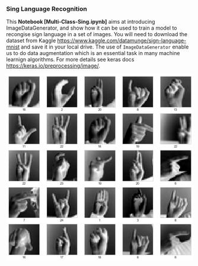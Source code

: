 ### Sing Language Recognition 

This **Notebook [Multi-Class-Sing.ipynb]** aims at introducing ImageDataGenerator, and show how it can be used to train a model to recongise sign language in a set of images. You will need to download the dataset from Kaggle https://www.kaggle.com/datamunge/sign-language-mnist and save it in your local drive. The use of `ImageDataGenerator` enable us to do data augmentation which is an essential task in many machine learnign algorithms. For more details see keras docs https://keras.io/preprocessing/image/. 






![png](figures/output_5_0.png)



